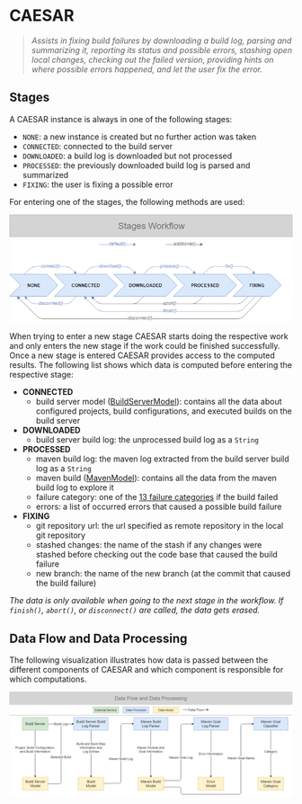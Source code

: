 # CAESAR

> _Assists in fixing build failures by downloading a build log, parsing and summarizing it, reporting its status and possible errors, stashing open local changes, checking out the failed version, providing hints on where possible errors happened, and let the user fix the error._

## Stages

A CAESAR instance is always in one of the following stages:

- `NONE`: a new instance is created but no further action was taken
- `CONNECTED`: connected to the build server
- `DOWNLOADED`: a build log is downloaded but not processed
- `PROCESSED`: the previously downloaded build log is parsed and summarized
- `FIXING`: the user is fixing a possible error

For entering one of the stages, the following methods are used:

![Stages](assets/stages.png)

When trying to enter a new stage CAESAR starts doing the respective work and only enters the new stage if the work could be finished successfully. Once a new stage is entered CAESAR provides access to the computed results. The following list shows which data is computed before entering the respective stage:

- **CONNECTED**
  - build server model ([BuildServerModel](../build-server-model)): contains all the data about configured projects, build configurations, and executed builds on the build server
- **DOWNLOADED**
  - build server build log: the unprocessed build log as a `String`
- **PROCESSED**
  - maven build log: the maven log extracted from the build server build log as a `String`
  - maven build ([MavenModel](../maven-model)): contains all the data from the maven build log to explore it
  - failure category: one of the [13 failure categories](../maven-goal-classifier) if the build failed
  - errors: a list of occurred errors that caused a possible build failure
- **FIXING**
  - git repository url: the url specified as remote repository in the local git repository
  - stashed changes: the name of the stash if any changes were stashed before checking out the code base that caused the build failure
  - new branch: the name of the new branch (at the commit that caused the build failure)

_The data is only available when going to the next stage in the workflow. If `finish()`, `abort()`, or `disconnect()` are called, the data gets erased._


## Data Flow and Data Processing

The following visualization illustrates how data is passed between the different components of CAESAR and which component is responsible for which computations.

![Data](assets/data.png)
